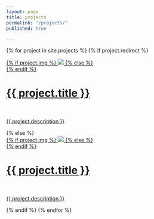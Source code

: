 ```yaml
---
layout: page
title: projects
permalink: "/projects/"
published: true

---
```

{% for project in site.projects %}
    {% if project.redirect %}
    <div class="project">
        <div class="thumbnail">
            <a href="{{ project.redirect }}" target="_blank">
            {% if project.img %}
            <img class="thumbnail" src="{{ project.img }}"/>
            {% else %}
            <div class="thumbnail blankbox"></div>
            {% endif %}    
            <span>
                <h1>{{ project.title }}</h1>
                <br/>
                <p>{{ project.description }}</p>
            </span>
            </a>
        </div>
    </div>
    {% else %}
    <div class="project ">
        <div class="thumbnail">
            <a href="{{ site.baseurl }}{{ project.url }}">
            {% if project.img %}
            <img class="thumbnail" src="{{ project.img }}"/>
            {% else %}
            <div class="thumbnail blankbox"></div>
            {% endif %}    
            <span>
                <h1>{{ project.title }}</h1>
                <br/>
                <p>{{ project.description }}</p>
            </span>
            </a>
        </div>
    </div>
    {% endif %}
{% endfor %}

